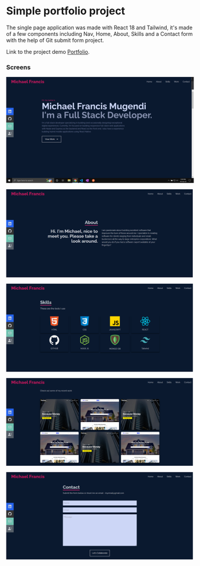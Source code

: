 # Simple portfolio project

The single page application was made with React 18 and Tailwind, it's made of a few components including Nav, Home, About, Skills and a Contact form with the help of Git submit form project.

Link to the project demo [Portfolio](https://github.com/facebook/create-react-app).

### Screens

![Getting Started](./screenshots/home.png)

![Getting Started](./screenshots/about.png)

![Getting Started](./screenshots/skills.png)

![Getting Started](./screenshots/work.png)

![Getting Started](./screenshots/contact.png)
